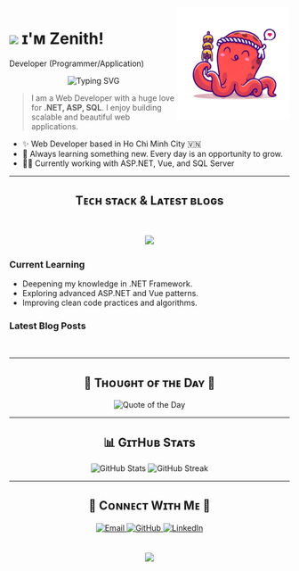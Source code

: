 <!--Night Owl image-->
<div>
<img align="right" width="40%" src="asset/images/octopus.png">
</div>

<!--Header Name-->
# <img src="https://emojis.slackmojis.com/emojis/images/1531849430/4246/blob-sunglasses.gif?1531849430" width="30"/> ɪ'ᴍ Zenith! 
 Developer (Programmer/Application)
<br /> 
<p align="center">
  <img src="https://readme-typing-svg.demolab.com?font=Fira+Code&pause=1000&color=36BCF7&center=true&width=435&lines=Hi+I'm+Zenith!;Welcome+to+my+GitHub+profile!" alt="Typing SVG" />
</p>

<!--Start Intro-->               
<blockquote align="left">
  I am a Web Developer with a huge love for <strong>.NET, ASP, SQL</strong>. I enjoy building scalable and beautiful web applications.
</blockquote>

- ✨ Web Developer based in Ho Chi Minh City 🇻🇳  
- 🌱 Always learning something new. Every day is an opportunity to grow.  
- 💁‍♂️ Currently working with ASP.NET, Vue, and SQL Server  

---

<!--Languages and Tools Section-->       
<h2 align="center">Tᴇᴄʜ sᴛᴀᴄᴋ & Lᴀᴛᴇsᴛ ʙʟᴏɢs</h2> 
<picture>
  <source media="(prefers-color-scheme: dark)" srcset="./Skills_Animation_Dark.gif">
  <source media="(prefers-color-scheme: light)" srcset="./Skills_Animation_White.gif">
</picture>
<br />

<!--Skills Icons-->
<p align="center">
  <img src="https://skillicons.dev/icons?i=dotnet,cs,html,css,js,vue,github,docker" />
</p>

<h3 align="left">Current Learning</h3>
<ul align="left">
  <li>Deepening my knowledge in .NET Framework.</li>
  <li>Exploring advanced ASP.NET and Vue patterns.</li>
  <li>Improving clean code practices and algorithms.</li>
</ul>
  
<h3 align="left">Latest Blog Posts</h3>
<ul align="left">
<!--   <li><a href="#">Blog Post Title 1</a></li>
  <li><a href="#">Blog Post Title 2</a></li>
  <li><a href="#">Blog Post Title 3</a></li> -->
</ul>
<br />

---

<!--Dynamic Quote card updates every day at 12 PM--> 
<h2 align="center">🌟 Tʜᴏᴜɢʜᴛ ᴏғ ᴛʜᴇ Dᴀʏ 🌟</h2>
<p align="center">
    <img src="https://readme-daily-quotes.vercel.app/api?author=Bill%20Gates&quote=It%20is%20fine%20to%20celebrate%20success%20but%20it%20is%20more%20important%20to%20heed%20the%20lessons%20of%20failure.&theme=dark&bg_color=220a28&author_color=ffeb95&accent_color=c56a90" alt="Quote of the Day">
</p>

---

<!--GitHub Stats-->
<h2 align="center">📊 GɪᴛHᴜʙ Sᴛᴀᴛs</h2>
<p align="center">
  <img src="https://github-readme-stats.vercel.app/api?username=ThanhHai133&show_icons=true&theme=radical" alt="GitHub Stats" />
  <img src="https://github-readme-streak-stats.herokuapp.com/?user=ThanhHai133&theme=radical" alt="GitHub Streak" />
</p>

---

<!--Contact Section--> 
<h2 align="center">🤝 Cᴏɴɴᴇᴄᴛ Wɪᴛʜ Mᴇ 🤝</h2>
<div align="center">
  <a href="mailto:haitt200456@gmail.com" target="_blank">
    <img src="https://img.icons8.com/color/50/000000/gmail.png" width="50" height="50" alt="Email" style="margin-bottom: 5px;" />
  </a>

  <a href="https://github.com/ThanhHai133" target="_blank">
    <img src="https://github.githubassets.com/images/modules/logos_page/GitHub-Mark.png" width="50" height="50" alt="GitHub" style="margin-bottom: 5px;" />
  </a>

  <a href="https://www.linkedin.com/in/tran-thanh-hai-zenith" target="_blank">
    <img src="https://img.icons8.com/color/50/000000/linkedin.png" width="50" height="50" alt="LinkedIn" style="margin-bottom: 5px;" />
  </a>
</div>
<br/>

<!--Footer--> 
<p align="center">
  <img src="https://capsule-render.vercel.app/api?type=waving&color=gradient&height=150&section=footer&text=Zenith%20says:%20Thank%20you%20for%20visiting!&fontColor=ffffff&fontSize=20" />
</p>
